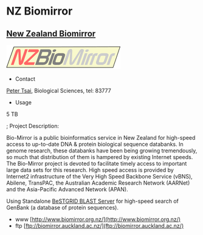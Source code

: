 # NZ Biomirror

## [New Zealand Biomirror](http://biomirror.org.nz)

![Nzbiomirror.gif](./attachments/Nzbiomirror.gif)
- Contact

[Peter Tsai](mailto:p.tsai@auckland.ac.nz), Biological Sciences, tel: 83777
- Usage

5 TB 

; Project Description:

Bio-Mirror is a public bioinformatics service in New Zealand for high-speed access to up-to-date DNA & protein biological sequence databanks. In genome research, these databanks have been being growing tremendously, so much that distribution of them is hampered by existing Internet speeds. The Bio-Mirror project is devoted to facilitate timely access to important large data sets for this research. High speed access is provided by Internet2 infrastructure of the Very High Speed Backbone Service (vBNS), Abilene, TransPAC, the Australian Academic Research Network (AARNet) and the Asia-Pacific Advanced Network (APAN).

Using Standalone [BeSTGRID BLAST Server](bestgrid-blast-server.md) for high-speed search of GenBank (a database of protein sequences). 

- www
[http://www.biomirror.org.nz/](http://www.biomirror.org.nz/)
- ftp
[ftp://biomirror.auckland.ac.nz/](ftp://biomirror.auckland.ac.nz/)
